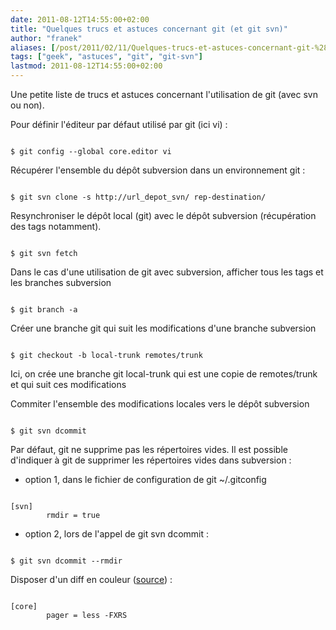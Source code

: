 ```yaml
---
date: 2011-08-12T14:55:00+02:00
title: "Quelques trucs et astuces concernant git (et git svn)"
author: "franek"
aliases: [/post/2011/02/11/Quelques-trucs-et-astuces-concernant-git-%28et-git-svn%29]
tags: ["geek", "astuces", "git", "git-svn"]
lastmod: 2011-08-12T14:55:00+02:00
---
```

Une petite liste de trucs et astuces concernant l'utilisation de git (avec svn ou non).

Pour définir l'éditeur par défaut utilisé par git (ici vi) :

```

$ git config --global core.editor vi
```

Récupérer l'ensemble du dépôt subversion dans un environnement git :

```

$ git svn clone -s http://url_depot_svn/ rep-destination/
```

Resynchroniser le dépôt local (git) avec le dépôt subversion (récupération des tags notamment).

```

$ git svn fetch
```

Dans le cas d'une utilisation de git avec subversion, afficher tous les tags et les branches subversion

```

$ git branch -a
```

Créer une branche git qui suit les modifications d'une branche subversion

```

$ git checkout -b local-trunk remotes/trunk
```

Ici, on crée une branche git local-trunk qui est une copie de remotes/trunk et qui suit ces modifications

Commiter l'ensemble des modifications locales vers le dépôt subversion

```

$ git svn dcommit
```

Par défaut, git ne supprime pas les répertoires vides. Il est possible d'indiquer à git de supprimer les répertoires vides dans subversion :

- option 1, dans le fichier de configuration de git ~/.gitconfig

```

[svn]
        rmdir = true
```

- option 2, lors de l'appel de git svn dcommit :

```

$ git svn dcommit --rmdir
```

Disposer d'un diff en couleur ([source](https://git.wiki.kernel.org/index.php/GitFaq#Why_does_diff.2Flog_not_show_color.2C_even_though_I_enabled_it.3F "git diff en couleur")) :

```

[core]
        pager = less -FXRS
```
